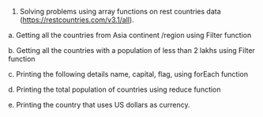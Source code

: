 1. Solving problems using array functions on rest countries data (https://restcountries.com/v3.1/all).
   
a. Getting all the countries from Asia continent /region using Filter function

b. Getting all the countries with a population of less than 2 lakhs using Filter function

c. Printing the following details name, capital, flag, using forEach function

d. Printing the total population of countries using reduce function

e. Printing the country that uses US dollars as currency.
